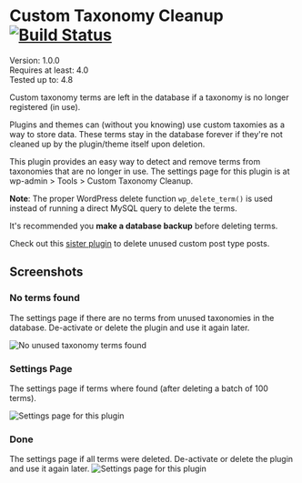 # Custom Taxonomy Cleanup [![Build Status](https://travis-ci.org/keesiemeijer/custom-taxonomy-cleanup.svg?branch=master)](https://travis-ci.org/keesiemeijer/custom-taxonomy-cleanup) #

Version: 1.0.0  
Requires at least: 4.0  
Tested up to: 4.8  

Custom taxonomy terms are left in the database if a taxonomy is no longer registered (in use). 

Plugins and themes can (without you knowing) use custom taxomies as a way to store data. These terms stay in the database forever if they're not cleaned up by the plugin/theme itself upon deletion.

This plugin provides an easy way to detect and remove terms from taxonomies that are no longer in use. The settings page for this plugin is at wp-admin > Tools > Custom Taxonomy Cleanup.

**Note**: The proper WordPress delete function `wp_delete_term()` is used instead of running a direct MySQL query to delete the terms. 

It's recommended you **make a database backup** before deleting terms.

Check out this [sister plugin](https://github.com/keesiemeijer/custom-post-type-cleanup) to delete unused custom post type posts.

## Screenshots

### No terms found
The settings page if there are no terms from unused taxonomies in the database. De-activate or delete the plugin and use it again later.

![No unused taxonomy terms found](https://user-images.githubusercontent.com/1436618/28870690-7c2b0396-7781-11e7-9475-6e75bb0c945c.png)

### Settings Page
The settings page if terms where found (after deleting a batch of 100 terms).

![Settings page for this plugin](https://user-images.githubusercontent.com/1436618/28870688-7c25d4b6-7781-11e7-8b12-e7adf7ebb1c7.png)

### Done
The settings page if all terms were deleted. De-activate or delete the plugin and use it again later.
![Settings page for this plugin](https://user-images.githubusercontent.com/1436618/28870689-7c28d5ee-7781-11e7-9cd5-68d6d36f1b9d.png)